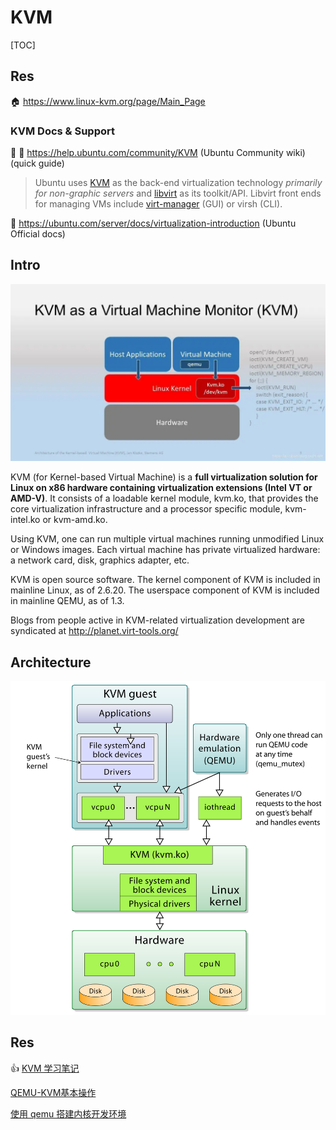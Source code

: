 # KVM

[TOC]



## Res
🏠 https://www.linux-kvm.org/page/Main_Page


### KVM Docs & Support
📂 👥 https://help.ubuntu.com/community/KVM (Ubuntu Community wiki) (quick guide)

> Ubuntu uses [KVM](http://www.linux-kvm.org/page/Main_Page) as the back-end virtualization technology _primarily for non-graphic servers_ and [libvirt](http://libvirt.org/) as its toolkit/API. Libvirt front ends for managing VMs include [virt-manager](http://virt-manager.et.redhat.com/) (GUI) or virsh (CLI).

📂 https://ubuntu.com/server/docs/virtualization-introduction (Ubuntu Official docs)



## Intro
![](../../../../../../../Assets/Pics/Pasted%20image%2020230308135949.png)

KVM (for Kernel-based Virtual Machine) is a **full virtualization solution for Linux on x86 hardware containing virtualization extensions (Intel VT or AMD-V)**. It consists of a loadable kernel module, kvm.ko, that provides the core virtualization infrastructure and a processor specific module, kvm-intel.ko or kvm-amd.ko.

Using KVM, one can run multiple virtual machines running unmodified Linux or Windows images. Each virtual machine has private virtualized hardware: a network card, disk, graphics adapter, etc.

KVM is open source software. The kernel component of KVM is included in mainline Linux, as of 2.6.20. The userspace component of KVM is included in mainline QEMU, as of 1.3.

Blogs from people active in KVM-related virtualization development are syndicated at http://planet.virt-tools.org/



## Architecture
![](../../../../../../../Assets/Pics/Pasted%20image%2020230308140735.png)




## Res
👍 [KVM 学习笔记](https://blog.opskumu.com/kvm-notes.html#orgc40e54b)

[QEMU-KVM基本操作](https://www.cnblogs.com/wujuntian/p/16295818.html) 

[使用 qemu 搭建内核开发环境](https://links.jianshu.com/go?to=https%3A%2F%2Fwww.cnblogs.com%2Fhellogc%2Fp%2F7482066.html) 

